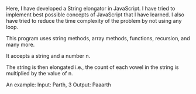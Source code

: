 Here, I have developed a String elongator in JavaScript.
I have tried to implement best possible concepts of JavaScript that I have learned.
I also have tried to reduce the time complexity of the problem by not using any loop.

This program uses string methods, array methods, functions, recursion, and many more.

It accepts a string and a number n.

The string is then elongated i.e., the count of each vowel in the string is multiplied by the value of n.

An example:
Input: Parth, 3
Output: Paaarth